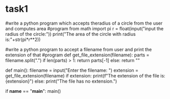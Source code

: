 # task1
#write a python program which accepts theradius of a circle from the user and computes area
#program
from math import pi
r = float(input("input the radius of the circle:"))
print("The area of the circle with radius is:"+str(pi*r**2))

#write a python program to accept a filename from user and print the extension of that
#program
def get_file_extension(filename):
    parts = filename.split(".")
    if len(parts) > 1:
        return parts[-1]
    else:
        return ""

def main():
    filename = input("Enter the filename: ")
    extension = get_file_extension(filename)
    if extension:
        print(f"The extension of the file is: {extension}")
    else:
        print("The file has no extension.")

if __name__ == "__main__":
    main()
